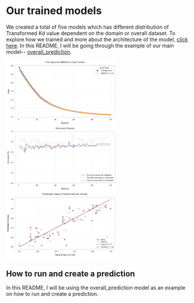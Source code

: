# Our trained models

We created a total of five models which has different distribution of Transformed Kd value dependent on the domain or overall dataset. To explore how we trained and more about the architecture of the model, [click here](../toolkit_to_train).
In this README, I will be going through the example of our main model-- [overall_prediction](overall_prediction). 

<img src="overall_prediction/information/loss_curve.png" width="300"> <img src="overall_prediction/information/accuracy_curve.png" width="300"><img src="overall_prediction/information/r_square_predicted_actual.png" width="300">


## How to run and create a prediction
In this README, I will be using the overall_prediction model as an example on how to run and create a prediction. 
